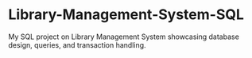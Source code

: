 # Library-Management-System-SQL
My SQL project on Library Management System showcasing database design, queries, and transaction handling.
